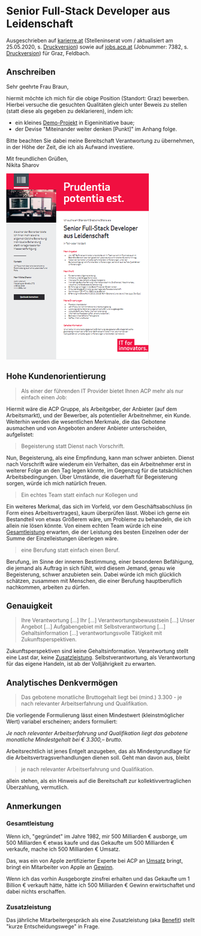# Senior Full-Stack Developer aus Leidenschaft

Ausgeschrieben auf [karierre.at](https://www.karriere.at/jobs/5486367) (Stelleninserat vom / aktualisiert am 25.05.2020, s. [Druckversion](media/senior-full-stack-developer_karriere.at.pdf)) sowie auf [jobs.acp.at](https://jobs.acp.at/Job/7382) (Jobnummer: 7382, s. [Druckversion](media/senior-full-stack-developer_acp.at.pdf)) für Graz, Feldbach.

## Anschreiben

Sehr geehrte Frau Braun,

hiermit möchte ich mich für die obige Position (Standort: Graz) bewerben. Hierbei versuche die gesuchten Qualitäten gleich unter Beweis zu stellen (statt diese als gegeben zu deklarieren), indem ich:

- ein kleines [Demo-Projekt](https://github.com/nikita-sharov/acp) in Eigeninitiative baue;
- der Devise "Miteinander weiter denken [Punkt]" im Anhang folge.

Bitte beachten Sie dabei meine Bereitschaft Verantwortung zu übernehmen, in der Höhe der Zeit, die ich als Aufwand investiere.

Mit freundlichen Grüßen,  
Nikita Sharov

<a href="https://acp.235u.net/"><img src="media/demo.png" alt="Demo"></a>

## Hohe Kundenorientierung

> Als einer der führenden IT Provider bietet Ihnen ACP mehr als nur einfach einen Job:

Hiermit wäre die ACP Gruppe, als Arbeitgeber, der Anbieter (auf dem Arbeitsmarkt), und der  Bewerber, als potentieller Arbeitnehmer, ein Kunde. Weiterhin werden die wesentlichen Merkmale, die das Gebotene ausmachen und von Angeboten anderer Anbieter unterscheiden, aufgelistet:

> Begeisterung statt Dienst nach Vorschrift.

Nun, Begeisterung, als eine Empfindung, kann man schwer anbieten. Dienst nach Vorschrift wäre wiederum ein Verhalten, das ein Arbeitnehmer erst in weiterer Folge an den Tag legen könnte, im Gegenzug für die tatsächlichen Arbeitsbedingungen. Über Umstände, die dauerhaft für Begeisterung sorgen, würde ich mich natürlich freuen.

> Ein echtes Team statt einfach nur Kollegen und

Ein weiteres Merkmal, das sich im Vorfeld, vor dem Geschäftsabschluss (in Form eines Arbeitsvertrages), kaum überprüfen lässt. Wobei ich gerne ein Bestandteil von etwas Größerem wäre, um Probleme zu behandeln, die ich allein nie lösen könnte. Von einem echten Team würde ich eine [Gesamtleistung](#gesamtleistung) erwarten, die der Leistung des besten Einzelnen oder der Summe der Einzelleistungen überlegen wäre.

> eine Berufung statt einfach einen Beruf.

Berufung, im Sinne der inneren Bestimmung, einer besonderen Befähigung, die jemand als Auftrag in sich fühlt, wird diesem Jemand, genau wie Begeisterung, schwer anzubieten sein. Dabei würde ich mich glücklich schätzen, zusammen mit Menschen, die einer Berufung hauptberuflich nachkommen, arbeiten zu dürfen.

## Genauigkeit

> Ihre Verantwortung […] Ihr […] Verantwortungsbewusstsein […] Unser Angebot […] Aufgabengebiet mit Selbstverantwortung […] Gehaltsinformation […] verantwortungsvolle Tätigkeit mit Zukunftsperspektiven.

Zukunftsperspektiven sind keine Gehaltsinformation. Verantwortung stellt eine Last dar, keine [Zusatzleistung](#zusatzleistung). Selbstverantwortung, als Verantwortung für das eigene Handeln, ist ab der Volljährigkeit zu erwarten.

## Analytisches Denkvermögen

> Das gebotene monatliche Bruttogehalt liegt bei (mind.) 3.300 - je nach relevanter Arbeitserfahrung und Qualifikation.

Die vorliegende Formulierung lässt einen Mindestwert (kleinstmöglicher Wert) variabel erscheinen; anders formuliert:

*Je nach relevanter Arbeitserfahrung und Qualifikation liegt das gebotene monatliche Mindestgehalt bei € 3.300,– brutto.*

Arbeitsrechtlich ist jenes Entgelt anzugeben, das als Mindestgrundlage für die Arbeitsvertragsverhandlungen dienen soll. Geht man davon aus, bleibt

> je nach relevanter Arbeitserfahrung und Qualifikation.

allein stehen, als ein Hinweis auf die Bereitschaft zur kollektivvertraglichen Überzahlung, vermutlich.

## Anmerkungen

### Gesamtleistung

Wenn ich, "gegründet" im Jahre 1982, mir 500 Milliarden € ausborge, um 500 Milliarden € etwas kaufe und das Gekaufte um 500 Milliarden € verkaufe, mache ich 500 Milliarden € Umsatz.

Das, was ein von Apple zertifizierter Experte bei ACP an [Umsatz](https://www.acp.at/ueber-uns/das-unternehmen) bringt, bringt ein Mitarbeiter von Apple an [Gewinn](https://www.postbeyond.com/profit-per-employee). 

Wenn ich das vorhin Ausgeborgte zinsfrei erhalten und das Gekaufte um 1 Billion € verkauft hätte, hätte ich 500 Milliarden € Gewinn erwirtschaftet und dabei nichts erschaffen.

### Zusatzleistung

Das jährliche Mitarbeitergespräch als eine Zusatzleistung (aka [Benefit](https://www.acp.at/karriere)) stellt "kurze Entscheidungswege" in Frage.
